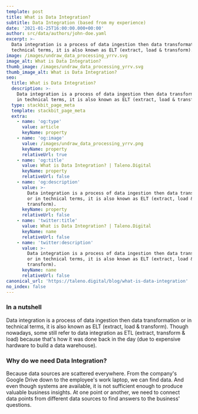 ```yaml
---
template: post
title: What is Data Integration?
subtitle: Data Integration (based from my experience)
date: '2021-01-25T16:00:00.000+00:00'
author: src/data/authors/john-doe.yaml
excerpt: >-
  Data integration is a process of data ingestion then data transformation or in
  technical terms, it is also known as ELT (extract, load & transform).
image: /images/undraw_data_processing_yrrv.svg
image_alt: What is Data Integration?
thumb_image: /images/undraw_data_processing_yrrv.svg
thumb_image_alt: What is Data Integration?
seo:
  title: What is Data Integration?
  description: >-
    Data integration is a process of data ingestion then data transformation or
    in technical terms, it is also known as ELT (extract, load & transform).
  type: stackbit_page_meta
  template: stackbit_page_meta
  extra:
    - name: 'og:type'
      value: article
      keyName: property
    - name: 'og:image'
      value: /images/undraw_data_processing_yrrv.png
      keyName: property
      relativeUrl: true
    - name: 'og:title'
      value: What is Data Integration? | Taleno.Digital
      keyName: property
      relativeUrl: false
    - name: 'og:description'
      value: >-
        Data integration is a process of data ingestion then data transformation
        or in technical terms, it is also known as ELT (extract, load &
        transform).
      keyName: property
      relativeUrl: false
    - name: 'twitter:title'
      value: What is Data Integration? | Taleno.Digital
      keyName: name
      relativeUrl: false
    - name: 'twitter:description'
      value: >-
        Data integration is a process of data ingestion then data transformation
        or in technical terms, it is also known as ELT (extract, load &
        transform).
      keyName: name
      relativeUrl: false
canonical_url: 'https://taleno.digital/blog/what-is-data-integration'
no_index: false
---
```

### In a nutshell

Data integration is a process of data ingestion then data transformation or in technical terms, it is also known as ELT (extract, load & transform). Though nowadays, some still refer to data integration as ETL (extract, transform & load) because that's how it was done back in the day (due to expensive hardware to build a data warehouse).

### Why do we need Data Integration?

Because data sources are scattered everywhere. From the company's Google Drive down to the employee's work laptop, we can find data. And even though systems are available, it is not sufficient enough to produce valuable business insights. At one point or another, we need to connect data points from different data sources to find answers to the business' questions.